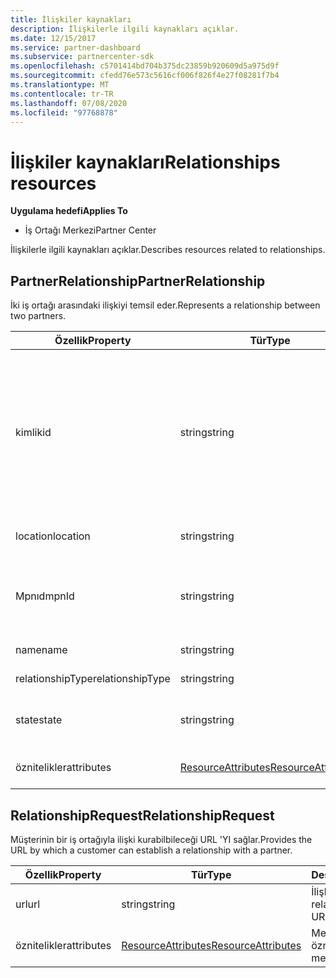 ```yaml
---
title: İlişkiler kaynakları
description: İlişkilerle ilgili kaynakları açıklar.
ms.date: 12/15/2017
ms.service: partner-dashboard
ms.subservice: partnercenter-sdk
ms.openlocfilehash: c5701414bd704b375dc23859b920609d5a975d9f
ms.sourcegitcommit: cfedd76e573c5616cf006f826f4e27f08281f7b4
ms.translationtype: MT
ms.contentlocale: tr-TR
ms.lasthandoff: 07/08/2020
ms.locfileid: "97768878"
---
```

# <a name="relationships-resources"></a><span data-ttu-id="befcc-103">İlişkiler kaynakları</span><span class="sxs-lookup"><span data-stu-id="befcc-103">Relationships resources</span></span>

<span data-ttu-id="befcc-104">**Uygulama hedefi**</span><span class="sxs-lookup"><span data-stu-id="befcc-104">**Applies To**</span></span>

- <span data-ttu-id="befcc-105">İş Ortağı Merkezi</span><span class="sxs-lookup"><span data-stu-id="befcc-105">Partner Center</span></span>

<span data-ttu-id="befcc-106">İlişkilerle ilgili kaynakları açıklar.</span><span class="sxs-lookup"><span data-stu-id="befcc-106">Describes resources related to relationships.</span></span>

## <a name="partnerrelationship"></a><span data-ttu-id="befcc-107">PartnerRelationship</span><span class="sxs-lookup"><span data-stu-id="befcc-107">PartnerRelationship</span></span>

<span data-ttu-id="befcc-108">İki iş ortağı arasındaki ilişkiyi temsil eder.</span><span class="sxs-lookup"><span data-stu-id="befcc-108">Represents a relationship between two partners.</span></span>

| <span data-ttu-id="befcc-109">Özellik</span><span class="sxs-lookup"><span data-stu-id="befcc-109">Property</span></span>         | <span data-ttu-id="befcc-110">Tür</span><span class="sxs-lookup"><span data-stu-id="befcc-110">Type</span></span>                                                           | <span data-ttu-id="befcc-111">Description</span><span class="sxs-lookup"><span data-stu-id="befcc-111">Description</span></span>                                                                                                                                    |
|------------------|----------------------------------------------------------------|------------------------------------------------------------------------------------------------------------------------------------------------|
| <span data-ttu-id="befcc-112">kimlik</span><span class="sxs-lookup"><span data-stu-id="befcc-112">id</span></span>               | <span data-ttu-id="befcc-113">string</span><span class="sxs-lookup"><span data-stu-id="befcc-113">string</span></span>                                                         | <span data-ttu-id="befcc-114">İş ortağı tanımlayıcısı.</span><span class="sxs-lookup"><span data-stu-id="befcc-114">The partner identifier.</span></span> <span data-ttu-id="befcc-115">İş ortağı tanımlayıcısı, ilişkinin alıcı (Kimden) tarafında olan iş ortağının Kiracı kimliğini belirtir.</span><span class="sxs-lookup"><span data-stu-id="befcc-115">The partner identifier specifies the tenant id of the partner who is in the recipient (from) side of the relationship.</span></span> |
| <span data-ttu-id="befcc-116">location</span><span class="sxs-lookup"><span data-stu-id="befcc-116">location</span></span>         | <span data-ttu-id="befcc-117">string</span><span class="sxs-lookup"><span data-stu-id="befcc-117">string</span></span>                                                         | <span data-ttu-id="befcc-118">İş ortağının konumu.</span><span class="sxs-lookup"><span data-stu-id="befcc-118">The location of the partner.</span></span>                                                                                                                   |
| <span data-ttu-id="befcc-119">Mpnıd</span><span class="sxs-lookup"><span data-stu-id="befcc-119">mpnId</span></span>            | <span data-ttu-id="befcc-120">string</span><span class="sxs-lookup"><span data-stu-id="befcc-120">string</span></span>                                                         | <span data-ttu-id="befcc-121">Ortağın Microsoft İş Ortağı Ağı (MPN) tanımlayıcısı.</span><span class="sxs-lookup"><span data-stu-id="befcc-121">The Microsoft Partner Network (MPN) identifier of the partner.</span></span>                                                                                 |
| <span data-ttu-id="befcc-122">name</span><span class="sxs-lookup"><span data-stu-id="befcc-122">name</span></span>             | <span data-ttu-id="befcc-123">string</span><span class="sxs-lookup"><span data-stu-id="befcc-123">string</span></span>                                                         | <span data-ttu-id="befcc-124">Ortağın adı.</span><span class="sxs-lookup"><span data-stu-id="befcc-124">The name of the partner.</span></span>                                                                                                                       |
| <span data-ttu-id="befcc-125">relationshipType</span><span class="sxs-lookup"><span data-stu-id="befcc-125">relationshipType</span></span> | <span data-ttu-id="befcc-126">string</span><span class="sxs-lookup"><span data-stu-id="befcc-126">string</span></span>                                                         | <span data-ttu-id="befcc-127">İlişki türü.</span><span class="sxs-lookup"><span data-stu-id="befcc-127">The type of relationship.</span></span>                                                                                                                      |
| <span data-ttu-id="befcc-128">state</span><span class="sxs-lookup"><span data-stu-id="befcc-128">state</span></span>            | <span data-ttu-id="befcc-129">string</span><span class="sxs-lookup"><span data-stu-id="befcc-129">string</span></span>                                                         | <span data-ttu-id="befcc-130">İlişkinin durumu (örneğin `active` ).</span><span class="sxs-lookup"><span data-stu-id="befcc-130">The state of the relationship (for example `active`).</span></span>                                                                                                 |
| <span data-ttu-id="befcc-131">öznitelikler</span><span class="sxs-lookup"><span data-stu-id="befcc-131">attributes</span></span>       | [<span data-ttu-id="befcc-132">ResourceAttributes</span><span class="sxs-lookup"><span data-stu-id="befcc-132">ResourceAttributes</span></span>](utility-resources.md#resourceattributes) | <span data-ttu-id="befcc-133">Meta veri öznitelikleri.</span><span class="sxs-lookup"><span data-stu-id="befcc-133">The metadata attributes.</span></span>                                                                                                                       |

## <a name="relationshiprequest"></a><span data-ttu-id="befcc-134">RelationshipRequest</span><span class="sxs-lookup"><span data-stu-id="befcc-134">RelationshipRequest</span></span>

<span data-ttu-id="befcc-135">Müşterinin bir iş ortağıyla ilişki kurabilbileceği URL 'YI sağlar.</span><span class="sxs-lookup"><span data-stu-id="befcc-135">Provides the URL by which a customer can establish a relationship with a partner.</span></span>

| <span data-ttu-id="befcc-136">Özellik</span><span class="sxs-lookup"><span data-stu-id="befcc-136">Property</span></span>   | <span data-ttu-id="befcc-137">Tür</span><span class="sxs-lookup"><span data-stu-id="befcc-137">Type</span></span>                                                           | <span data-ttu-id="befcc-138">Description</span><span class="sxs-lookup"><span data-stu-id="befcc-138">Description</span></span>                   |
|------------|----------------------------------------------------------------|-------------------------------|
| <span data-ttu-id="befcc-139">url</span><span class="sxs-lookup"><span data-stu-id="befcc-139">url</span></span>        | <span data-ttu-id="befcc-140">string</span><span class="sxs-lookup"><span data-stu-id="befcc-140">string</span></span>                                                         | <span data-ttu-id="befcc-141">İlişki isteği URL 'SI.</span><span class="sxs-lookup"><span data-stu-id="befcc-141">The relationship request URL.</span></span> |
| <span data-ttu-id="befcc-142">öznitelikler</span><span class="sxs-lookup"><span data-stu-id="befcc-142">attributes</span></span> | [<span data-ttu-id="befcc-143">ResourceAttributes</span><span class="sxs-lookup"><span data-stu-id="befcc-143">ResourceAttributes</span></span>](utility-resources.md#resourceattributes) | <span data-ttu-id="befcc-144">Meta veri öznitelikleri.</span><span class="sxs-lookup"><span data-stu-id="befcc-144">The metadata attributes.</span></span>      |
